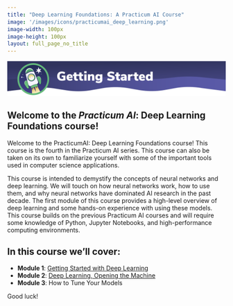 ```yaml
---
title: "Deep Learning Foundations: A Practicum AI Course"
image: '/images/icons/practicumai_deep_learning.png'
image-width: 100px
image-height: 100px
layout: full_page_no_title
---
```


![Deep Learning Foundations Banner](/images/dlf_getting_started_banner.png)

## Welcome to the *Practicum AI*: Deep Learning Foundations course! 

Welcome to the PracticumAI: Deep Learning Foundations course! This course is the fourth in the Practicum AI series. This course can also be taken on its own to familiarize yourself with some of the important tools used in computer science applications.  

This course is intended to demystify the concepts of neural networks and deep learning. We will touch on how neural networks work, how to use them, and why neural networks have dominated AI research in the past decade. The first module of this course provides a high-level overview of deep learning and some hands-on experience with using these models. This course builds on the previous Practicum AI courses and will require some knowledge of Python, Jupyter Notebooks, and high-performance computing environments.

## In this course we’ll cover:

* **Module 1**: [Getting Started with Deep Learning](/deep_learning/01_getting_started_dl/)
* **Module 2**: [Deep Learning, Opening the Machine](/deep_learning/02_dl_open_machine/)
* **Module 3**: How to Tune Your Models

Good luck!
